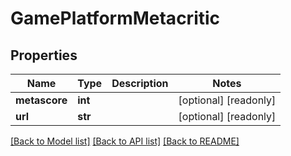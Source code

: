# GamePlatformMetacritic


## Properties
Name | Type | Description | Notes
------------ | ------------- | ------------- | -------------
**metascore** | **int** |  | [optional] [readonly] 
**url** | **str** |  | [optional] [readonly] 

[[Back to Model list]](../README.md#documentation-for-models) [[Back to API list]](../README.md#documentation-for-api-endpoints) [[Back to README]](../README.md)


